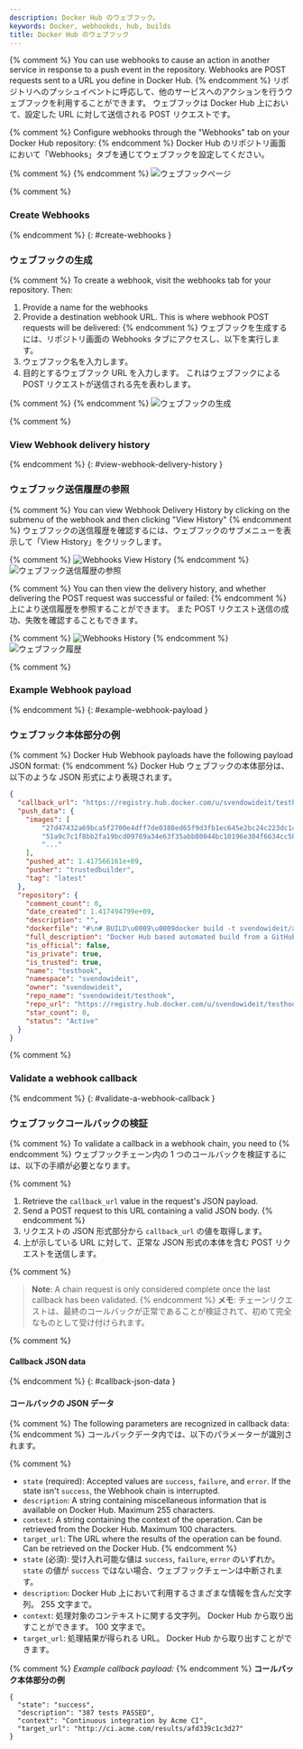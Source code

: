 ```yaml
---
description: Docker Hub のウェブフック。
keywords: Docker, webhookds, hub, builds
title: Docker Hub のウェブフック
---
```


{% comment %}
You can use webhooks to cause an action in another service in response to a push event in the repository. Webhooks are POST requests sent to a URL you define in Docker Hub.
{% endcomment %}
リポジトリへのプッシュイベントに呼応して、他のサービスへのアクションを行うウェブフックを利用することができます。
ウェブフックは Docker Hub 上において、設定した URL に対して送信される POST リクエストです。

{% comment %}
Configure webhooks through the "Webhooks" tab on your Docker Hub repository:
{% endcomment %}
Docker Hub のリポジトリ画面において「Webhooks」タブを通じてウェブフックを設定してください。

{% comment %}
{% endcomment %}
![ウェブフックページ](images/webhooks-empty.png)

{% comment %}
### Create Webhooks
{% endcomment %}
{: #create-webhooks }
### ウェブフックの生成

{% comment %}
To create a webhook, visit the webhooks tab for your repository. Then:
1. Provide a name for the webhooks
2. Provide a destination webhook URL. This is where webhook POST requests will be delivered:
{% endcomment %}
ウェブフックを生成するには、リポジトリ画面の Webhooks タブにアクセスし、以下を実行します。
1. ウェブフック名を入力します。
2. 目的とするウェブフック URL を入力します。
   これはウェブフックによる POST リクエストが送信される先を表わします。

{% comment %}
{% endcomment %}
![ウェブフックの生成](images/webhooks-create.png)

{% comment %}
### View Webhook delivery history
{% endcomment %}
{: #view-webhook-delivery-history }
### ウェブフック送信履歴の参照

{% comment %}
You can view Webhook Delivery History by clicking on the submenu of the webhook and then clicking "View History"
{% endcomment %}
ウェブフックの送信履歴を確認するには、ウェブフックのサブメニューを表示して「View History」をクリックします。

{% comment %}
![Webhooks View History](images/webhooks-submenu.png)
{% endcomment %}
![ウェブフック送信履歴の参照](images/webhooks-submenu.png)

{% comment %}
You can then view the delivery history, and whether delivering the POST request was successful or failed:
{% endcomment %}
上により送信履歴を参照することができます。
また POST リクエスト送信の成功、失敗を確認することもできます。

{% comment %}
![Webhooks History](images/webhooks-history.png)
{% endcomment %}
![ウェブフック履歴](images/webhooks-history.png)

{% comment %}
### Example Webhook payload
{% endcomment %}
{: #example-webhook-payload }
### ウェブフック本体部分の例

{% comment %}
Docker Hub Webhook payloads have the following payload JSON format:
{% endcomment %}
Docker Hub ウェブフックの本体部分は、以下のような JSON 形式により表現されます。

```json
{
  "callback_url": "https://registry.hub.docker.com/u/svendowideit/testhook/hook/2141b5bi5i5b02bec211i4eeih0242eg11000a/",
  "push_data": {
    "images": [
        "27d47432a69bca5f2700e4dff7de0388ed65f9d3fb1ec645e2bc24c223dc1cc3",
        "51a9c7c1f8bb2fa19bcd09789a34e63f35abb80044bc10196e304f6634cc582c",
        "..."
    ],
    "pushed_at": 1.417566161e+09,
    "pusher": "trustedbuilder",
    "tag": "latest"
  },
  "repository": {
    "comment_count": 0,
    "date_created": 1.417494799e+09,
    "description": "",
    "dockerfile": "#\n# BUILD\u0009\u0009docker build -t svendowideit/apt-cacher .\n# RUN\u0009\u0009docker run -d -p 3142:3142 -name apt-cacher-run apt-cacher\n#\n# and then you can run containers with:\n# \u0009\u0009docker run -t -i -rm -e http_proxy http://192.168.1.2:3142/ debian bash\n#\nFROM\u0009\u0009ubuntu\n\n\nVOLUME\u0009\u0009[/var/cache/apt-cacher-ng]\nRUN\u0009\u0009apt-get update ; apt-get install -yq apt-cacher-ng\n\nEXPOSE \u0009\u00093142\nCMD\u0009\u0009chmod 777 /var/cache/apt-cacher-ng ; /etc/init.d/apt-cacher-ng start ; tail -f /var/log/apt-cacher-ng/*\n",
    "full_description": "Docker Hub based automated build from a GitHub repo",
    "is_official": false,
    "is_private": true,
    "is_trusted": true,
    "name": "testhook",
    "namespace": "svendowideit",
    "owner": "svendowideit",
    "repo_name": "svendowideit/testhook",
    "repo_url": "https://registry.hub.docker.com/u/svendowideit/testhook/",
    "star_count": 0,
    "status": "Active"
  }
}
```

{% comment %}
### Validate a webhook callback
{% endcomment %}
{: #validate-a-webhook-callback }
### ウェブフックコールバックの検証

{% comment %}
To validate a callback in a webhook chain, you need to
{% endcomment %}
ウェブフックチェーン内の 1 つのコールバックを検証するには、以下の手順が必要となります。

{% comment %}
1. Retrieve the `callback_url` value in the request's JSON payload.
1. Send a POST request to this URL containing a valid JSON body.
{% endcomment %}
1. リクエストの JSON 形式部分から `callback_url` の値を取得します。
1. 上が示している URL に対して、正常な JSON 形式の本体を含む POST リクエストを送信します。

{% comment %}
> **Note**: A chain request is only considered complete once the last
> callback has been validated.
{% endcomment %}
> **メモ**: チェーンリクエストは、最終のコールバックが正常であることが検証されて、初めて完全なものとして受け付けられます。


{% comment %}
#### Callback JSON data
{% endcomment %}
{: #callback-json-data }
#### コールバックの JSON データ

{% comment %}
The following parameters are recognized in callback data:
{% endcomment %}
コールバックデータ内では、以下のパラメーターが識別されます。

{% comment %}
* `state` (required): Accepted values are `success`, `failure`, and `error`.
  If the state isn't `success`, the Webhook chain is interrupted.
* `description`: A string containing miscellaneous information that is
  available on Docker Hub. Maximum 255 characters.
* `context`: A string containing the context of the operation. Can be retrieved
  from the Docker Hub. Maximum 100 characters.
* `target_url`: The URL where the results of the operation can be found. Can be
  retrieved on the Docker Hub.
{% endcomment %}
* `state` (必須): 受け入れ可能な値は `success`, `failure`, `error` のいずれか。
  `state` の値が `success` ではない場合、ウェブフックチェーンは中断されます。
* `description`: Docker Hub 上において利用するさまざまな情報を含んだ文字列。
  255 文字まで。
* `context`: 処理対象のコンテキストに関する文字列。
  Docker Hub から取り出すことができます。
  100 文字まで。
* `target_url`: 処理結果が得られる URL。
  Docker Hub から取り出すことができます。

{% comment %}
*Example callback payload:*
{% endcomment %}
**コールバック本体部分の例**

    {
      "state": "success",
      "description": "387 tests PASSED",
      "context": "Continuous integration by Acme CI",
      "target_url": "http://ci.acme.com/results/afd339c1c3d27"
    }
